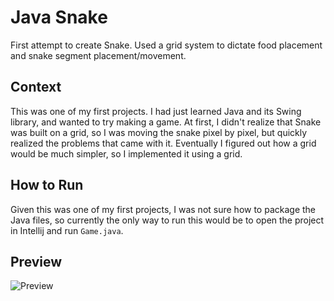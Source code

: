 # Java Snake
First attempt to create Snake. Used a grid system to dictate food placement and snake segment placement/movement.

## Context
This was one of my first projects. I had just learned Java and its Swing library, and wanted to try making a game. At first, I didn't realize that Snake was built on a grid, so I was moving the snake pixel by pixel, but quickly realized the problems that came with it. Eventually I figured out how a grid would be much simpler, so I implemented it using a grid.

## How to Run
Given this was one of my first projects, I was not sure how to package the Java files, so currently the only way to run this would be to open the project in Intellij and run `Game.java`.

## Preview
![Preview](https://i.imgur.com/YD763Im.gif)
